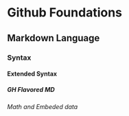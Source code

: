 # Github Foundations
## Markdown Language
### Syntax
#### Extended Syntax
##### GH Flavored MD
###### Math and Embeded data
